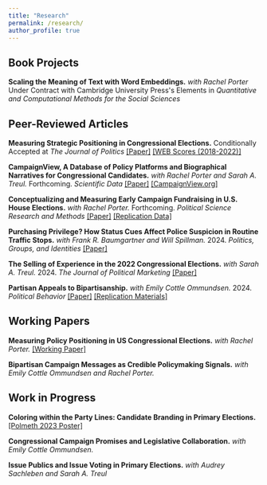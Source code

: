 ```yaml
---
title: "Research"
permalink: /research/
author_profile: true
---
```


## Book Projects
**Scaling the Meaning of Text with Word Embeddings.** *with Rachel Porter* Under Contract with Cambridge University Press's Elements in *Quantitative and Computational Methods for the Social Sciences*

## Peer-Reviewed Articles
**Measuring Strategic Positioning in Congressional Elections.** Conditionally Accepted at *The Journal of Politics* [[Paper]](/files/case_measuringpositioning.pdf) [[WEB Scores (2018-2022)]](https://github.com/crcase/WEB-Scores)

**CampaignView, A Database of Policy Platforms and Biographical Narratives for Congressional Candidates.** *with Rachel Porter and Sarah A. Treul.* Forthcoming. *Scientific Data* [[Paper]](/files/website_datapaper.pdf) [[CampaignView.org]](https://campaignview.org)

**Conceptualizing and Measuring Early Campaign Fundraising in U.S. House Elections.** *with Rachel Porter.* Forthcoming. *Political Science Research and Methods* [[Paper]](/files/case_porter_money.pdf) [[Replication Data]](https://doi.org/10.7910/DVN/FVLHCX)

**Purchasing Privilege? How Status Cues Affect Police Suspicion in Routine Traffic Stops.** *with Frank R. Baumgartner and Will Spillman.* 2024. *Politics, Groups, and Identities* [[Paper]](https://doi.org/10.1080/21565503.2024.2378034)

**The Selling of Experience in the 2022 Congressional Elections.** *with Sarah A. Treul.* 2024. *The Journal of Political Marketing* [[Paper]](https://doi.org/10.1080/15377857.2024.2371765)

**Partisan Appeals to Bipartisanship.** *with Emily Cottle Ommundsen.*  2024. *Political Behavior* [[Paper]](https://doi.org/10.1007/s11109-022-09838-7) [[Replication Materials]](https://github.com/crcase/partisan-appeals-to-bipartisanship)

## Working Papers
**Measuring Policy Positioning in US Congressional Elections.** *with Rachel Porter.* [[Working Paper]](/files/case_porter_issues.pdf)

**Bipartisan Campaign Messages as Credible Policymaking Signals.** *with Emily Cottle Ommundsen and Rachel Porter.*

## Work in Progress

**Coloring within the Party Lines: Candidate Branding in Primary Elections.** [[Polmeth 2023 Poster]](/files/case_logos_poster.pdf)

**Congressional Campaign Promises and Legislative Collaboration.** *with Emily Cottle Ommundsen.*

**Issue Publics and Issue Voting in Primary Elections.** *with Audrey Sachleben and Sarah A. Treul*

